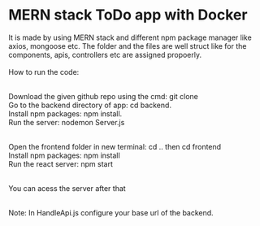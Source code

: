 # MERN stack ToDo app with Docker

It is made by using MERN stack and different npm package manager like axios, mongoose etc. The folder and the files are well struct like for the components, apis, controllers etc are assigned propoerly. </br></br>
How to run the code:  </br></br>

Download the given github repo using the cmd: git clone <url> </br>
Go to the backend directory of app: cd backend. </br>
Install npm packages: npm install. </br>
Run the server: nodemon Server.js </br></br>

Open the frontend folder in new terminal: cd .. then cd frontend </br>
Install npm packages: npm install </br>
Run the react server: npm start </br></br>

You can acess the server after that</br></br>

Note: In HandleApi.js configure your base url of the backend.
